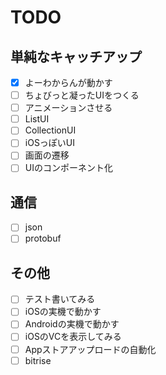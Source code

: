 # TODO

## 単純なキャッチアップ
- [x] よーわからんが動かす
- [ ] ちょびっと凝ったUIをつくる 
- [ ] アニメーションさせる
- [ ] ListUI
- [ ] CollectionUI
- [ ] iOSっぽいUI
- [ ] 画面の遷移
- [ ] UIのコンポーネント化

## 通信
- [ ] json
- [ ] protobuf

## その他
- [ ] テスト書いてみる
- [ ] iOSの実機で動かす
- [ ] Androidの実機で動かす
- [ ] iOSのVCを表示してみる
- [ ] Appストアアップロードの自動化
- [ ] bitrise
